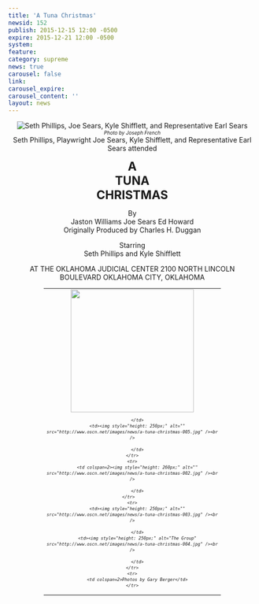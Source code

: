 ```yaml
---
title: 'A Tuna Christmas'
newsid: 152
publish: 2015-12-15 12:00 -0500
expire: 2015-12-21 12:00 -0500
system: 
feature: 
category: supreme
news: true
carousel: false
link: 
carousel_expire: 
carousel_content: ''
layout: news
---
```

<style>
	.tuna-wrapper {
		text-align: center;
	}
	.tuna-title {
		font-size: 24px;
	}
	.photos {
		font-size: 10px;
		line-height: 12px;
		text-align: center;
		font-style: italic;
		width: 375px;
		margin: auto;
	}
	.photos td {
		vertical-align: top;
	}
	.credit {
		font-style: italic;
		font-size: x-small;
	}
</style>
<div class="tuna-wrapper">

<p class="tuna-heading"></p>
<p><img alt="Seth Phillips, Joe Sears, Kyle Shifflett, and Representative Earl Sears" src="http://www.oscn.net/images/news/a-tuna-christmas-group.jpg"/>
<br /><span class="credit">Photo by Joseph French</span><br /><span>Seth Phillips, Playwright Joe Sears, Kyle Shifflett, and Representative Earl Sears attended</span></p>
<p><strong class="tuna-title">A <br/>TUNA <br/>CHRISTMAS</strong></p>
<p>By<br>
Jaston Williams Joe Sears Ed Howard  <br>
Originally Produced by Charles H. Duggan</p>
<p>Starring<br>
Seth Phillips and Kyle Shifflett</p>
<p>AT THE OKLAHOMA JUDICIAL CENTER 2100 NORTH LINCOLN BOULEVARD OKLAHOMA CITY, OKLAHOMA</p>
<table class="photos" style="width: 360px;">
	<tr>
		<td><img style="height: 250px;" alt="" src="http://www.oscn.net/images/news/a-tuna-christmas-001.jpg" /><br />
			
		</td>
		<td><img style="height: 250px;" alt="" src="http://www.oscn.net/images/news/a-tuna-christmas-005.jpg" /><br />
			
		</td>
	</tr>
	<tr>
		<td colspan=2><img style="height: 260px;" alt="" src="http://www.oscn.net/images/news/a-tuna-christmas-002.jpg" /><br />
			
		</td>
	</tr>	
	<tr>
		<td><img style="height: 250px;" alt="" src="http://www.oscn.net/images/news/a-tuna-christmas-003.jpg" /><br />
			
		</td>
		<td><img style="height: 250px;" alt="The Group" src="http://www.oscn.net/images/news/a-tuna-christmas-004.jpg" /><br />
			
		</td>
	</tr>
	<tr>
		<td colspan=2>Photos by Gary Berger</td>
	</tr>
</table>
</div>	